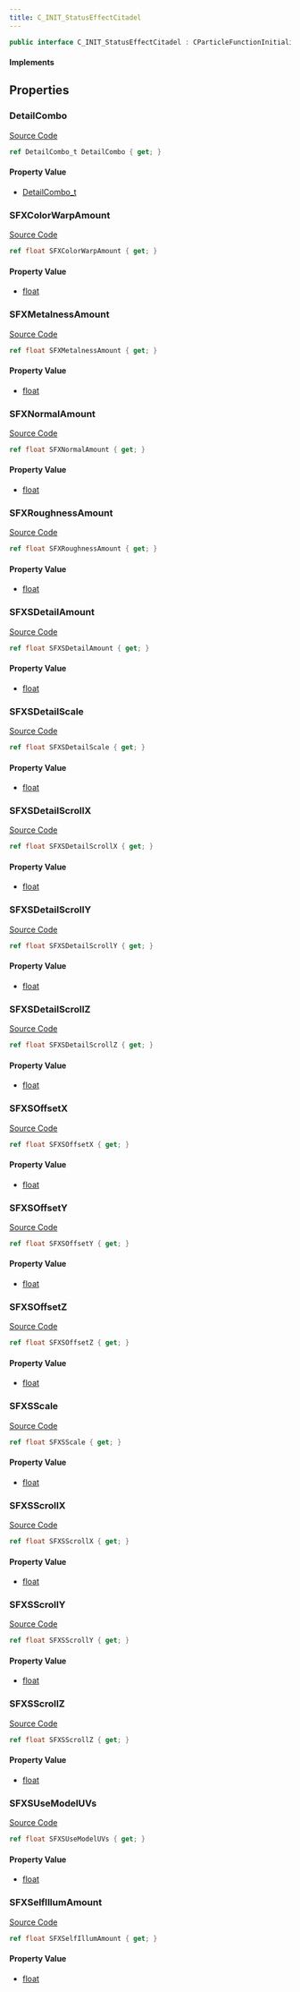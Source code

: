 ```yaml
---
title: C_INIT_StatusEffectCitadel
---
```


```csharp
public interface C_INIT_StatusEffectCitadel : CParticleFunctionInitializer, CParticleFunction, ISchemaClass<CParticleFunction>, ISchemaClass<CParticleFunctionInitializer>, ISchemaClass<C_INIT_StatusEffectCitadel>, ISchemaField, ISchemaClass, INativeHandle
```

#### Implements

## Properties

### DetailCombo

[Source Code](https://github.com/swiftly-solution/swiftlys2/blob/main/managed/src/SwiftlyS2.Generated/Schemas/Interfaces/C_INIT_StatusEffectCitadel.cs#L41)

```csharp
ref DetailCombo_t DetailCombo { get; }
```

#### Property Value

- [DetailCombo_t](/docs/api/shared/schemadefinitions/detailcombo_t)

### SFXColorWarpAmount

[Source Code](https://github.com/swiftly-solution/swiftlys2/blob/main/managed/src/SwiftlyS2.Generated/Schemas/Interfaces/C_INIT_StatusEffectCitadel.cs#L17)

```csharp
ref float SFXColorWarpAmount { get; }
```

#### Property Value

- [float](https://learn.microsoft.com/dotnet/api/system.single)

### SFXMetalnessAmount

[Source Code](https://github.com/swiftly-solution/swiftlys2/blob/main/managed/src/SwiftlyS2.Generated/Schemas/Interfaces/C_INIT_StatusEffectCitadel.cs#L21)

```csharp
ref float SFXMetalnessAmount { get; }
```

#### Property Value

- [float](https://learn.microsoft.com/dotnet/api/system.single)

### SFXNormalAmount

[Source Code](https://github.com/swiftly-solution/swiftlys2/blob/main/managed/src/SwiftlyS2.Generated/Schemas/Interfaces/C_INIT_StatusEffectCitadel.cs#L19)

```csharp
ref float SFXNormalAmount { get; }
```

#### Property Value

- [float](https://learn.microsoft.com/dotnet/api/system.single)

### SFXRoughnessAmount

[Source Code](https://github.com/swiftly-solution/swiftlys2/blob/main/managed/src/SwiftlyS2.Generated/Schemas/Interfaces/C_INIT_StatusEffectCitadel.cs#L23)

```csharp
ref float SFXRoughnessAmount { get; }
```

#### Property Value

- [float](https://learn.microsoft.com/dotnet/api/system.single)

### SFXSDetailAmount

[Source Code](https://github.com/swiftly-solution/swiftlys2/blob/main/managed/src/SwiftlyS2.Generated/Schemas/Interfaces/C_INIT_StatusEffectCitadel.cs#L43)

```csharp
ref float SFXSDetailAmount { get; }
```

#### Property Value

- [float](https://learn.microsoft.com/dotnet/api/system.single)

### SFXSDetailScale

[Source Code](https://github.com/swiftly-solution/swiftlys2/blob/main/managed/src/SwiftlyS2.Generated/Schemas/Interfaces/C_INIT_StatusEffectCitadel.cs#L45)

```csharp
ref float SFXSDetailScale { get; }
```

#### Property Value

- [float](https://learn.microsoft.com/dotnet/api/system.single)

### SFXSDetailScrollX

[Source Code](https://github.com/swiftly-solution/swiftlys2/blob/main/managed/src/SwiftlyS2.Generated/Schemas/Interfaces/C_INIT_StatusEffectCitadel.cs#L47)

```csharp
ref float SFXSDetailScrollX { get; }
```

#### Property Value

- [float](https://learn.microsoft.com/dotnet/api/system.single)

### SFXSDetailScrollY

[Source Code](https://github.com/swiftly-solution/swiftlys2/blob/main/managed/src/SwiftlyS2.Generated/Schemas/Interfaces/C_INIT_StatusEffectCitadel.cs#L49)

```csharp
ref float SFXSDetailScrollY { get; }
```

#### Property Value

- [float](https://learn.microsoft.com/dotnet/api/system.single)

### SFXSDetailScrollZ

[Source Code](https://github.com/swiftly-solution/swiftlys2/blob/main/managed/src/SwiftlyS2.Generated/Schemas/Interfaces/C_INIT_StatusEffectCitadel.cs#L51)

```csharp
ref float SFXSDetailScrollZ { get; }
```

#### Property Value

- [float](https://learn.microsoft.com/dotnet/api/system.single)

### SFXSOffsetX

[Source Code](https://github.com/swiftly-solution/swiftlys2/blob/main/managed/src/SwiftlyS2.Generated/Schemas/Interfaces/C_INIT_StatusEffectCitadel.cs#L35)

```csharp
ref float SFXSOffsetX { get; }
```

#### Property Value

- [float](https://learn.microsoft.com/dotnet/api/system.single)

### SFXSOffsetY

[Source Code](https://github.com/swiftly-solution/swiftlys2/blob/main/managed/src/SwiftlyS2.Generated/Schemas/Interfaces/C_INIT_StatusEffectCitadel.cs#L37)

```csharp
ref float SFXSOffsetY { get; }
```

#### Property Value

- [float](https://learn.microsoft.com/dotnet/api/system.single)

### SFXSOffsetZ

[Source Code](https://github.com/swiftly-solution/swiftlys2/blob/main/managed/src/SwiftlyS2.Generated/Schemas/Interfaces/C_INIT_StatusEffectCitadel.cs#L39)

```csharp
ref float SFXSOffsetZ { get; }
```

#### Property Value

- [float](https://learn.microsoft.com/dotnet/api/system.single)

### SFXSScale

[Source Code](https://github.com/swiftly-solution/swiftlys2/blob/main/managed/src/SwiftlyS2.Generated/Schemas/Interfaces/C_INIT_StatusEffectCitadel.cs#L27)

```csharp
ref float SFXSScale { get; }
```

#### Property Value

- [float](https://learn.microsoft.com/dotnet/api/system.single)

### SFXSScrollX

[Source Code](https://github.com/swiftly-solution/swiftlys2/blob/main/managed/src/SwiftlyS2.Generated/Schemas/Interfaces/C_INIT_StatusEffectCitadel.cs#L29)

```csharp
ref float SFXSScrollX { get; }
```

#### Property Value

- [float](https://learn.microsoft.com/dotnet/api/system.single)

### SFXSScrollY

[Source Code](https://github.com/swiftly-solution/swiftlys2/blob/main/managed/src/SwiftlyS2.Generated/Schemas/Interfaces/C_INIT_StatusEffectCitadel.cs#L31)

```csharp
ref float SFXSScrollY { get; }
```

#### Property Value

- [float](https://learn.microsoft.com/dotnet/api/system.single)

### SFXSScrollZ

[Source Code](https://github.com/swiftly-solution/swiftlys2/blob/main/managed/src/SwiftlyS2.Generated/Schemas/Interfaces/C_INIT_StatusEffectCitadel.cs#L33)

```csharp
ref float SFXSScrollZ { get; }
```

#### Property Value

- [float](https://learn.microsoft.com/dotnet/api/system.single)

### SFXSUseModelUVs

[Source Code](https://github.com/swiftly-solution/swiftlys2/blob/main/managed/src/SwiftlyS2.Generated/Schemas/Interfaces/C_INIT_StatusEffectCitadel.cs#L53)

```csharp
ref float SFXSUseModelUVs { get; }
```

#### Property Value

- [float](https://learn.microsoft.com/dotnet/api/system.single)

### SFXSelfIllumAmount

[Source Code](https://github.com/swiftly-solution/swiftlys2/blob/main/managed/src/SwiftlyS2.Generated/Schemas/Interfaces/C_INIT_StatusEffectCitadel.cs#L25)

```csharp
ref float SFXSelfIllumAmount { get; }
```

#### Property Value

- [float](https://learn.microsoft.com/dotnet/api/system.single)

